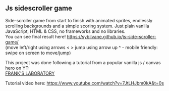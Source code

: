 ## Js sidescroller game

Side-scroller game from start to finish with animated sprites, endlessly scrolling backgrounds and a simple scoring system. 
Just plain vanilla JavaScript, HTML & CSS, no frameworks and no libraries.<br>
You can see final result here! https://sybilvane.github.io/js-side-scroller-game/ <br>
(move left/right using arrows < > jump using arrow up ^ - mobile friendly: swipe on screen to move/jump)

This project was done following a tutorial from a popular vanilla js / canvas hero on YT:<br>
[FRANK'S LABORATORY](https://www.youtube.com/channel/UCEqc149iR-ALYkGM6TG-7vQ)

Tutorial video here: https://www.youtube.com/watch?v=7JtLHJbm0kA&t=0s<br>
